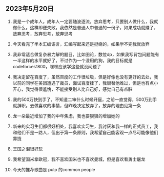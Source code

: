 ## 2023年5月20日

1. 我是一个成年人，成年人一定要随波逐流，放弃思考，只要别人做什么，我就做什么，这样即便失败，我依然是普通人中普通的一份子，如果成功就赚了，放弃思考，放弃思考，放弃思考

2. 今天看完了半本汇编语言，汇编写起来还是挺绕的，如果学不完我就放弃

3. 我非常适合做复杂暴力解的题目，比如图论，数位dp，如果我写背包问题能有一半这样的水平就好了，不过作为一个没用的狗，我的目标就是codeforces1800，嘿嘿应该学这些就没问题了

4. 我决定留在百度了，虽然百度的工作很垃圾，但是好像也没有更好的去处，我以前的同学在美团遭遇了裁员，面试百度挂了，我很替他难过，但是也有点小开心，我觉得很羞愧，不能接受别人比自己好，感觉自己有点脏

5. 我的500万快到手了，不知道二审什么时候开庭，之前一直觉得，500万到手就辞职，去做喜欢的事情，但昨晚决定放弃了，放弃的理由见第一条

6. 龙一朵最近增加了我的中年焦虑，我也要狠狠的增加她的

7. 新来的实习生们都很好相处，我喜欢实习生，我讨厌和我一样的正式员工，我和他们不是一路人，但出于第一条原则，我希望自己能客观一点尽可能像他们靠拢

8. 王国之泪很好玩

9. 我希望国米拿欧冠，我不喜欢国米也不喜欢曼城，但是喜欢看勇士屠龙

10. 今天的推荐歌曲是 pulp 的common people